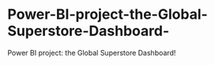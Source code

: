 # Power-BI-project-the-Global-Superstore-Dashboard-
Power BI project: the Global Superstore Dashboard!
